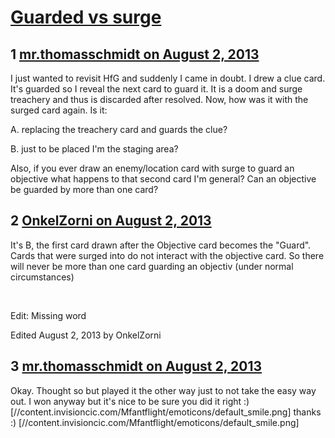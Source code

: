 # [Guarded vs surge](https://community.fantasyflightgames.com/topic/87671-guarded-vs-surge/)

## 1 [mr.thomasschmidt on August 2, 2013](https://community.fantasyflightgames.com/topic/87671-guarded-vs-surge/?do=findComment&comment=829330)

I just wanted to revisit HfG and suddenly I came in doubt. I drew a clue card. It's guarded so I reveal the next card to guard it. It is a doom and surge treachery and thus is discarded after resolved. Now, how was it with the surged card again. Is it:

A. replacing the treachery card and guards the clue?

B. just to be placed I'm the staging area?

Also, if you ever draw an enemy/location card with surge to guard an objective what happens to that second card I'm general? Can an objective be guarded by more than one card?

## 2 [OnkelZorni on August 2, 2013](https://community.fantasyflightgames.com/topic/87671-guarded-vs-surge/?do=findComment&comment=829367)

It's B, the first card drawn after the Objective card becomes the "Guard". Cards that were surged into do not interact with the objective card. So there will never be more than one card guarding an objectiv (under normal circumstances)

 

Edit: Missing word

Edited August 2, 2013 by OnkelZorni

## 3 [mr.thomasschmidt on August 2, 2013](https://community.fantasyflightgames.com/topic/87671-guarded-vs-surge/?do=findComment&comment=829395)

Okay. Thought so but played it the other way just to not take the easy way out. I won anyway but it's nice to be sure you did it right :) [//content.invisioncic.com/Mfantflight/emoticons/default_smile.png] thanks :) [//content.invisioncic.com/Mfantflight/emoticons/default_smile.png]

